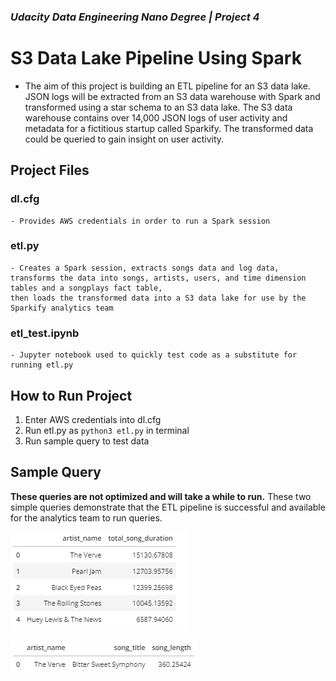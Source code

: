 ### _Udacity Data Engineering Nano Degree | Project 4_

# S3 Data Lake Pipeline Using Spark

- The aim of this project is building an ETL pipeline for an S3 data lake. JSON logs will be extracted from an S3 data warehouse with Spark and transformed using a star schema to an S3 data lake. The S3 data warehouse contains over 14,000 JSON logs of user activity and metadata for a fictitious startup called Sparkify. The transformed data could be queried to gain insight on user activity. 

## Project Files

### dl.cfg
    - Provides AWS credentials in order to run a Spark session

### etl.py
    - Creates a Spark session, extracts songs data and log data, transforms the data into songs, artists, users, and time dimension tables and a songplays fact table,
    then loads the transformed data into a S3 data lake for use by the Sparkify analytics team
    
### etl_test.ipynb
    - Jupyter notebook used to quickly test code as a substitute for running etl.py 
    
## How to Run Project
1. Enter AWS credentials into dl.cfg
2. Run etl.py as ```python3 etl.py``` in terminal
5. Run sample query to test data


## Sample Query
**These queries are not optimized and will take a while to run.**
These two simple queries demonstrate that the ETL pipeline is successful and available for the analytics team to run queries.

![Artists with most minutes of music](artists_songs_sum.png)

![Songs by artist](songs_by_artist_query_image.png)
